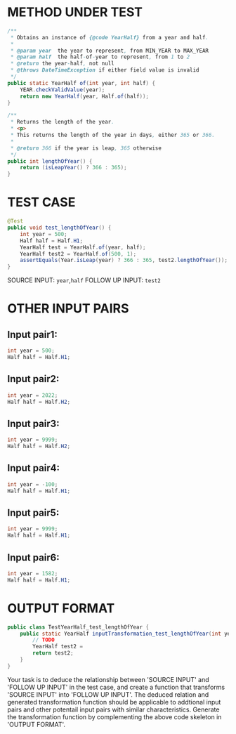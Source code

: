 # METHOD UNDER TEST
```java
/**
 * Obtains an instance of {@code YearHalf} from a year and half.
 *
 * @param year  the year to represent, from MIN_YEAR to MAX_YEAR
 * @param half  the half-of-year to represent, from 1 to 2
 * @return the year-half, not null
 * @throws DateTimeException if either field value is invalid
 */
public static YearHalf of(int year, int half) {
    YEAR.checkValidValue(year);
    return new YearHalf(year, Half.of(half));
}

/**
 * Returns the length of the year.
 * <p>
 * This returns the length of the year in days, either 365 or 366.
 *
 * @return 366 if the year is leap, 365 otherwise
 */
public int lengthOfYear() {
    return (isLeapYear() ? 366 : 365);
}

```


# TEST CASE
```java
@Test
public void test_lengthOfYear() {
    int year = 500;
    Half half = Half.H1;
    YearHalf test = YearHalf.of(year, half);
    YearHalf test2 = YearHalf.of(500, 1);
    assertEquals(Year.isLeap(year) ? 366 : 365, test2.lengthOfYear());
}

```
SOURCE INPUT: `year`,`half`
FOLLOW UP INPUT: `test2`


# OTHER INPUT PAIRS 
## Input pair1:
```java
int year = 500;
Half half = Half.H1;
```

## Input pair2:
```java
int year = 2022;
Half half = Half.H2;
```

## Input pair3:
```java
int year = 9999;
Half half = Half.H2;
```

## Input pair4:
```java
int year = -100;
Half half = Half.H1;
```

## Input pair5:
```java
int year = 9999;
Half half = Half.H1;
```

## Input pair6:
```java
int year = 1582;
Half half = Half.H1;
```



# OUTPUT FORMAT
```java
public class TestYearHalf_test_lengthOfYear {
    public static YearHalf inputTransformation_test_lengthOfYear(int year, Half half)  {
        // TODO
        YearHalf test2 = 
		return test2;
    }
}
```
Your task is to deduce the relationship between 'SOURCE INPUT' and 'FOLLOW UP INPUT' in the test case, and create a function that transforms 'SOURCE INPUT' into 'FOLLOW UP INPUT'.
The deduced relation and generated transformation function should be applicable to addtional input pairs and other potentail input pairs with similar characteristics.
Generate the transformation function by complementing the above code skeleton in 'OUTPUT FORMAT'.